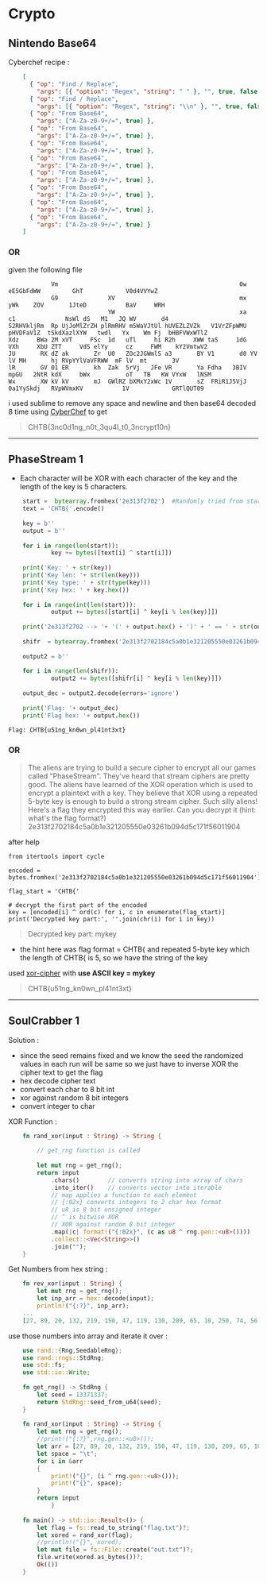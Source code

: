 # Crypto

## Nintendo Base64

Cyberchef recipe :

```json
    [
      { "op": "Find / Replace",
        "args": [{ "option": "Regex", "string": " " }, "", true, false, true, false] },
      { "op": "Find / Replace",
        "args": [{ "option": "Regex", "string": "\\n" }, "", true, false, true, false] },
      { "op": "From Base64",
        "args": ["A-Za-z0-9+/=", true] },
      { "op": "From Base64",
        "args": ["A-Za-z0-9+/=", true] },
      { "op": "From Base64",
        "args": ["A-Za-z0-9+/=", true] },
      { "op": "From Base64",
        "args": ["A-Za-z0-9+/=", true] },
      { "op": "From Base64",
        "args": ["A-Za-z0-9+/=", true] },
      { "op": "From Base64",
        "args": ["A-Za-z0-9+/=", true] },
      { "op": "From Base64",
        "args": ["A-Za-z0-9+/=", true] },
      { "op": "From Base64",
        "args": ["A-Za-z0-9+/=", true] }
    ]
```
### OR

given the following file
```
            Vm                                                   0w               eE5GbFdWW         GhT            V0d4VVYwZ
            G9              XV                                   mx              yWk    ZOV       1JteD           BaV     WRH
                            YW                                   xa             c1              NsWl dS   M1   JQ WV       d4
S2RHVkljRm  Rp UjJoMlZrZH plRmRHV m5WaVJtUl hUVEZLZVZk   V1VrZFpWMU  pHVDFaV1Z  tSkdXazlXYW   twdl   Yx    Wm Fj  bHBFVWxWTlZ
Xdz     BWa 2M xVT     FSc  1d   uTl     hi R2h     XWW taS     1dG VXh     XbU ZTT     VdS elYy     cz     FWM    kY2VmtwV2
JU       RX dZ ak       Zr  U0   ZOc2JGWmlS a3       BY V1       d0 YV       lV MH       hj RVpYYlVaVFRWW  mF lV  mt       3V
lR       GV 01 ER       kh  Zak  5rVj   JFe VR       Ya Fdha   3BIV mpGU   2NtR kdX     bWx          oT   TB   KW VYxW   lNSM
Wx       XW kV kV       mJ  GWlRZ bXMxY2xWc 1V       sZ  FRiR1J5VjJ  0a1YySkdj   RVpWVmxKV           1V            GRTlQUT09

```
i used sublime to remove any space and newline and then base64 decoded 8 time using [CyberChef](https://gchq.github.io/CyberChef/) to get 

>CHTB{3nc0d1ng_n0t_3qu4l_t0_3ncrypt10n}


---

## PhaseStream 1

* Each character will be XOR with each character of the key and the length of the key is 5 characters.

```python
    start =  bytearray.fromhex('2e313f2702')  #Randomly tried from starting of given cipher
    text = 'CHTB{'.encode()
    
    key = b''
    output = b''
    
    for i in range(len(start)):
            key += bytes([text[i] ^ start[i]])
    
    print('Key: ' + str(key))
    print('Key len: '+ str(len(key)))
    print('Key type: ' + str(type(key)))
    print('Key hex: ' + key.hex())
    
    for i in range(int(len(start))):
            output += bytes([start[i] ^ key[i % len(key)]])
    
    print('2e313f2702 --> '+ '(' + output.hex() + ')' + ' == ' + str(output) + '(text)')
    
    shifr  = bytearray.fromhex('2e313f2702184c5a0b1e321205550e03261b094d5c171f56011904')
    
    output2 = b''
    
    for i in range(len(shifr)):
            output2 += bytes([shifr[i] ^ key[i % len(key)]])
    
    output_dec = output2.decode(errors='ignore')
    
    print('Flag: '+ output_dec)
    print('Flag hex: '+ output.hex())

Flag: CHTB{u51ng_kn0wn_pl41nt3xt}
```
### OR

>The aliens are trying to build a secure cipher to encrypt all our games called "PhaseStream". They've heard that stream ciphers are pretty good. The aliens have learned of the XOR operation which is used to encrypt a plaintext with a key. They believe that XOR using a repeated 5-byte key is enough to build a strong stream cipher. Such silly aliens! Here's a flag they encrypted this way earlier. Can you decrypt it (hint: what's the flag format?) 2e313f2702184c5a0b1e321205550e03261b094d5c171f56011904

after help
```
from itertools import cycle

encoded = bytes.fromhex('2e313f2702184c5a0b1e321205550e03261b094d5c171f56011904')

flag_start = 'CHTB{'

# decrypt the first part of the encoded
key = [encoded[i] ^ ord(c) for i, c in enumerate(flag_start)]
print('Decrypted key part:', ''.join(chr(i) for i in key))
```
>Decrypted key part: mykey

* the hint here was flag format = CHTB{ and repeated 5-byte key which the length of CHTB{ is 5, so we have the string of the key

used [xor-cipher](https://www.dcode.fr/xor-cipher) with **use ASCII key = mykey**

>CHTB{u51ng_kn0wn_pl41nt3xt}

---

## SoulCrabber 1

Solution :

* since the seed remains fixed and we know the seed the randomized values in each run will be same so we just have to inverse XOR the cipher text to get the flag
* hex decode cipher text
* convert each char to 8 bit int
* xor against random 8 bit integers
* convert integer to char

XOR Function :

```rust
    fn rand_xor(input : String) -> String {
        
        // get_rng function is called
        
        let mut rng = get_rng();
        return input
            .chars()        // converts string into array of chars
            .into_iter()    // converts vector into iterable
            // map applies a function to each element
            // {:02x} converts integers to 2 char hex format
            // u8 is 8 bit unsigned integer
            // ^ is bitwise XOR
            // XOR against random 8 bit integer
            .map(|c| format!("{:02x}", (c as u8 ^ rng.gen::<u8>())))
            .collect::<Vec<String>>()
            .join("");
    }
```

Get Numbers from hex string :

```rust
    fn rev_xor(input : String) {
        let mut rng = get_rng();
        let inp_arr = hex::decode(input);
        println!("{:?}", inp_arr);
    ...
    [27, 89, 20, 132, 219, 150, 47, 119, 130, 209, 65, 10, 250, 74, 56, 143, 121, 48, 6, 123, 206, 246, 223, 84, 106, 87, 217, 248, 115]
```

use those numbers into array and iterate it over :

```rust
    use rand::{Rng,SeedableRng};
    use rand::rngs::StdRng;
    use std::fs;
    use std::io::Write;
    
    fn get_rng() -> StdRng {
        let seed = 13371337;
        return StdRng::seed_from_u64(seed);
    }
    
    fn rand_xor(input : String) -> String {
        let mut rng = get_rng();
        //print!("{:?}",rng.gen::<u8>());
        let arr = [27, 89, 20, 132, 219, 150, 47, 119, 130, 209, 65, 10, 250, 74, 56, 143, 121, 48, 6, 123, 206, 246, 223, 84, 106, 87, 217, 248, 115];
        let space = "\t";
        for i in &arr
        {
            print!("{}", (i ^ rng.gen::<u8>()));
            print!("{}", space);
        }
        return input
            }
    
    fn main() -> std::io::Result<()> {
        let flag = fs::read_to_string("flag.txt")?;
        let xored = rand_xor(flag);
        //println!("{}", xored);
        let mut file = fs::File::create("out.txt")?;
        file.write(xored.as_bytes())?;
        Ok(())
    }
```
